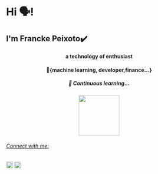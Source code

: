 <h1>Hi 🗣️!</h1>
<h2>I'm Francke Peixoto✔️</h2>
<h4 align="center">a technology  of enthusiast</h4> 
<h4 align="center">🧩{machine learning, developer,finance...}</h3>
<h5 align="center">🎯 Continuous learning...</h5>

<div align="center">
  <a align="center" href="https://github.com/franckepeixoto">
  <img align="center" height="110em" src="https://github-readme-stats.vercel.app/api?username=franckepeixoto&show_icons=true&theme=dark&include_all_commits=true&count_private=true"/>

</div>

<h6 align="left">Connect with me:</h6>
<p align="left">
<a href="https://www.linkedin.com/in/franckepeixoto/" target="blank"><img align="center" src="https://raw.githubusercontent.com/rahuldkjain/github-profile-readme-generator/master/src/images/icons/Social/linked-in-alt.svg" alt="https://www.linkedin.com/in/franckepeixoto/" height="18" /></a>
<a href="https://www.kaggle.com/franckepeixoto" target="blank">
<img align="center" src="https://raw.githubusercontent.com/rahuldkjain/github-profile-readme-generator/master/src/images/icons/Social/kaggle.svg" alt="https://www.kaggle.com/franckepeixoto" height="18"  /></a>
</p>
</div>

